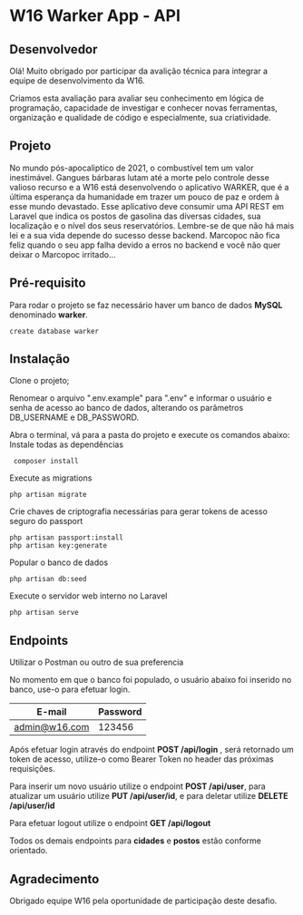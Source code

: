 # W16 Warker App - API

## Desenvolvedor

Olá! Muito obrigado por participar da avalição técnica para integrar a equipe de desenvolvimento da W16.

Criamos esta avaliação para avaliar seu conhecimento em lógica de programação, capacidade de investigar e conhecer novas ferramentas, organização e qualidade de código e especialmente, sua criatividade.

## Projeto
No mundo pós-apocaliptico de 2021, o combustível tem um valor inestimável. Gangues bárbaras lutam até a morte pelo controle desse valioso recurso e a W16 está desenvolvendo o aplicativo WARKER, que é a última esperança da humanidade em trazer um pouco de paz e ordem à esse mundo devastado.
Esse aplicativo deve consumir uma API REST em Laravel que indica os postos de gasolina das diversas cidades, sua localização e o nível dos seus reservatórios. Lembre-se de que não há mais lei e a sua vida depende do sucesso desse backend. Marcopoc não fica feliz quando o seu app falha devido a erros no backend e você não quer deixar o Marcopoc irritado...

## Pré-requisito
Para rodar o projeto se faz necessário haver um banco de dados **MySQL** denominado **warker**.

    create database warker

## Instalação

Clone o projeto;

Renomear o arquivo ".env.example" para ".env" e informar o usuário e senha de acesso ao banco de dados, alterando os parâmetros DB_USERNAME e DB_PASSWORD.

 Abra o terminal, vá para a pasta do projeto e execute os comandos abaixo:
 Instale todas as dependências
 

     composer install

Execute as migrations

    php artisan migrate

Crie chaves de criptografia necessárias para gerar tokens de acesso seguro do passport

    php artisan passport:install
    php artisan key:generate

Popular o banco de dados

    php artisan db:seed

Execute o servidor web interno no Laravel

    php artisan serve

## Endpoints

Utilizar o Postman ou outro de sua preferencia

No momento em que o banco foi populado, o usuário abaixo foi inserido no banco, use-o para efetuar login.

| E-mail| Password |
|--|--|
| admin@w16.com| 123456|


 Após efetuar login através do endpoint **POST /api/login** , será retornado um token de acesso, utilize-o como Bearer Token no header das próximas requisições.

Para inserir um novo usuário utilize o endpoint  **POST /api/user**, para atualizar um usuário utilize **PUT /api/user/id**, e para deletar utilize **DELETE /api/user/id**

Para efetuar logout utilize o endpoint **GET /api/logout**

Todos os demais endpoints para **cidades** e **postos** estão conforme orientado.

## Agradecimento
Obrigado equipe W16 pela oportunidade de participação deste desafio.
